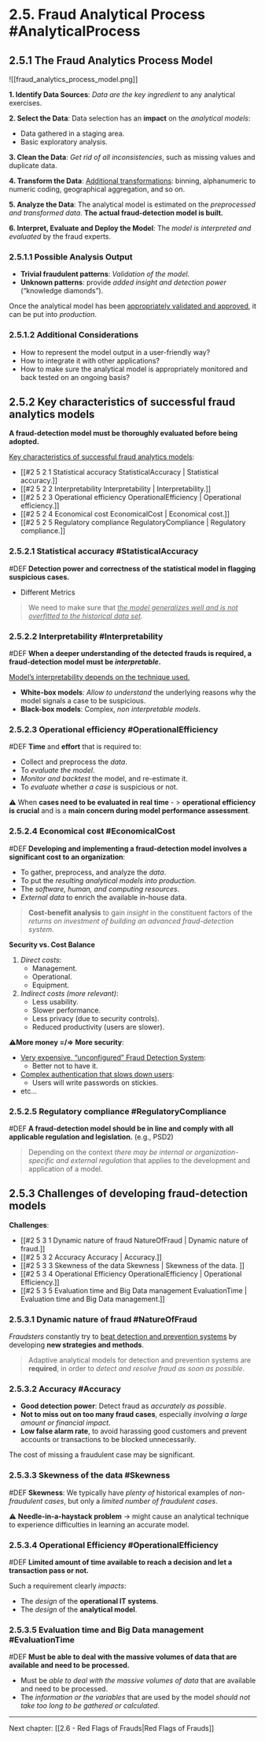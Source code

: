 # 2.5. Fraud Analytical Process #AnalyticalProcess
## 2.5.1 The Fraud Analytics Process Model
![[fraud_analytics_process_model.png]]

**1. Identify Data Sources**:
*Data are the key ingredient* to any analytical exercises.

**2. Select the Data**:
Data selection has an **impact** on the *analytical models*:
- Data gathered in a staging area.
- Basic exploratory analysis.

**3. Clean the Data**:
*Get rid of all inconsistencies*, such as missing values and duplicate data.

**4. Transform the Data**:
<u>Additional transformations</u>: binning, alphanumeric to numeric coding, geographical aggregation, and so on.

**5. Analyze the Data**:
The analytical model is estimated on the *preprocessed and transformed data*.
**The actual fraud-detection model is built.**

**6. Interpret, Evaluate and Deploy the Model**:
The *model is interpreted and evaluated* by the fraud experts.

### 2.5.1.1 Possible Analysis Output
- **Trivial fraudulent patterns**: *Validation of the model*.
- **Unknown patterns**: provide *added insight and detection power* (“knowledge diamonds”).

Once the analytical model has been <u>appropriately validated and approved</u>, it can be put into *production*.

### 2.5.1.2 Additional Considerations
- How to represent the model output in a user-friendly way?
- How to integrate it with other applications?
- How to make sure the analytical model is appropriately monitored and back tested on an ongoing basis?

## 2.5.2 Key characteristics of successful fraud analytics models 

**A fraud-detection model must be thoroughly evaluated before being adopted.**

<u>Key characteristics of successful fraud analytics models</u>:
- [[#2 5 2 1 Statistical accuracy StatisticalAccuracy | Statistical accuracy.]]
- [[#2 5 2 2 Interpretability Interpretability | Interpretability.]]
- [[#2 5 2 3 Operational efficiency OperationalEfficiency | Operational efficiency.]]
- [[#2 5 2 4 Economical cost EconomicalCost | Economical cost.]]
- [[#2 5 2 5 Regulatory compliance RegulatoryCompliance | Regulatory compliance.]]

### 2.5.2.1 Statistical accuracy #StatisticalAccuracy 
#DEF **Detection power and correctness of the statistical
model in flagging suspicious cases.**
- Different Metrics

> We need to make sure that *<u>the model generalizes well
and is not overfitted to the historical data set</u>*.

### 2.5.2.2 Interpretability #Interpretability
#DEF **When a deeper understanding of the detected frauds is required, a fraud-detection model must be *interpretable*.**

<u>Model’s interpretability depends on the technique used.</u>
- **White-box models**: *Allow to understand* the underlying reasons why the model signals a case to be suspicious.
- **Black-box models**: Complex, *non interpretable models*.

### 2.5.2.3 Operational efficiency #OperationalEfficiency 
#DEF **Time** and **effort** that is required to:
- Collect and preprocess the *data*.
- To *evaluate the model*.
- *Monitor and backtest* the model, and re-estimate it.
- To *evaluate* whether *a case* is suspicious or not.

⚠️ When **cases need to be evaluated in real time** - > **operational efficiency is crucial** and is a **main concern during model performance assessment**.

### 2.5.2.4 Economical cost #EconomicalCost
#DEF **Developing and implementing a fraud-detection model
involves a significant cost to an organization**:
- To gather, preprocess, and analyze the *data*.
- To put the *resulting analytical models into production*.
- The *software, human, and computing resources*.
- *External data* to enrich the available in-house data. 

> **Cost-benefit analysis** to gain *insight* in the constituent factors of the *returns on investment of building an advanced fraud-detection system*.

**Security vs. Cost Balance**
1. *Direct costs*:
	- Management.
	- Operational.
	- Equipment.
2.  *Indirect costs (more relevant)*:
	- Less usability.
	- Slower performance.
	- Less privacy (due to security controls).
	- Reduced productivity (users are slower).

⚠️**More money =/=> More security**:
- <u>Very expensive, “unconfigured” Fraud Detection System</u>: 
	- Better not to have it.
- <u>Complex authentication that slows down users</u>:
	- Users will write passwords on stickies.
- etc...

### 2.5.2.5 Regulatory compliance #RegulatoryCompliance
#DEF **A fraud-detection model should be in line and comply with all applicable regulation and legislation.** (e.g., PSD2)

> Depending on the context *there may be internal or organization-specific and external regulation* that applies to the development and application of a model.

## 2.5.3 Challenges of developing fraud-detection models 
**Challenges**:
- [[#2 5 3 1 Dynamic nature of fraud NatureOfFraud | Dynamic nature of fraud.]]
- [[#2 5 3 2 Accuracy Accuracy | Accuracy.]]
- [[#2 5 3 3 Skewness of the data Skewness | Skewness of the data. ]]
- [[#2 5 3 4 Operational Efficiency OperationalEfficiency | Operational Efficiency.]]
- [[#2 5 3 5 Evaluation time and Big Data management EvaluationTime | Evaluation time and Big Data management.]]

### 2.5.3.1 Dynamic nature of fraud #NatureOfFraud
*Fraudsters* constantly try to <u>beat detection and prevention systems</u> by developing **new strategies and methods**.

> Adaptive analytical models for detection and prevention systems are **required**, in order to *detect and resolve fraud as soon as possible*.

### 2.5.3.2 Accuracy #Accuracy 
- **Good detection power**: Detect fraud as *accurately as possible*.
- **Not to miss out on too many fraud cases**, especially *involving a large amount or financial impact*.
- **Low false alarm rate**, to avoid harassing good customers and prevent accounts or transactions to be blocked unnecessarily.

The cost of missing a fraudulent case may be significant.

### 2.5.3.3 Skewness of the data #Skewness 
#DEF **Skewness**: We typically have *plenty of* historical examples of *non-fraudulent cases*, but only a *limited number of fraudulent cases*.

⚠️ **Needle-in-a-haystack problem** -> might cause an analytical technique to experience difficulties in learning an accurate model.

### 2.5.3.4 Operational Efficiency #OperationalEfficiency 
#DEF **Limited amount of time available to reach a decision and let a transaction pass or not.**

Such a requirement clearly *impacts*:
- The *design* of the **operational IT systems**.
- The *design* of the **analytical model**.

### 2.5.3.5 Evaluation time and Big Data management #EvaluationTime
#DEF **Must be able to deal with the massive volumes of data that are available and need to be processed.**

- Must be *able to deal with the massive volumes of data* that are available and need to be processed.
- The *information or the variables* that are used by the model *should not take too long to be gathered or calculated*.
---
Next chapter: [[2.6 - Red Flags of Frauds|Red Flags of Frauds]]